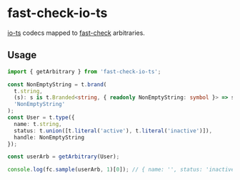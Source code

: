 # fast-check-io-ts

[io-ts](https://github.com/gcanti/io-ts) codecs mapped to [fast-check](https://github.com/dubzzz/fast-check) arbitraries.

## Usage

```ts
import { getArbitrary } from 'fast-check-io-ts';

const NonEmptyString = t.brand(
  t.string,
  (s): s is t.Branded<string, { readonly NonEmptyString: symbol }> => s.length > 0,
  'NonEmptyString'
);
const User = t.type({
  name: t.string,
  status: t.union([t.literal('active'), t.literal('inactive')]),
  handle: NonEmptyString
});

const userArb = getArbitrary(User);

console.log(fc.sample(userArb, 1)[0]); // { name: '', status: 'inactive', handle: 'M.y?>A/' }
```

